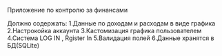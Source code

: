 Приложение по контролю за финансами


Должно содержать:
  1.Данные по доходам и расходам в виде графика
  2.Настрокойка аккаунта
  3.Кастомизация графика пользователем
  4.Система LOG IN , Rgister In
  5.Валидация полей 
  6.Данные хранятся в БД(SQLite)
